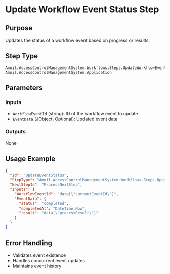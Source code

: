 # Update Workflow Event Status Step

## Purpose
Updates the status of a workflow event based on progress or results.

## Step Type
```
Amnil.AccessControlManagementSystem.Workflows.Steps.UpdateWorkflowEventStatusStep, Amnil.AccessControlManagementSystem.Application
```

## Parameters

### Inputs
- `WorkflowEventId` (string): ID of the workflow event to update
- `EventData` (JObject, Optional): Updated event data

### Outputs
None

## Usage Example

```json
{
  "Id": "UpdateEventStatus",
  "StepType": "Amnil.AccessControlManagementSystem.Workflows.Steps.UpdateWorkflowEventStatusStep, Amnil.AccessControlManagementSystem.Application",
  "NextStepId": "ProcessNextStep",
  "Inputs": {
    "WorkflowEventId": "data[\"currentEventId\"]",
    "EventData": {
      "status": "completed",
      "completedAt": "DateTime.Now",
      "result": "data[\"processResult\"]"
    }
  }
}
```

## Error Handling
- Validates event existence
- Handles concurrent event updates
- Maintains event history
